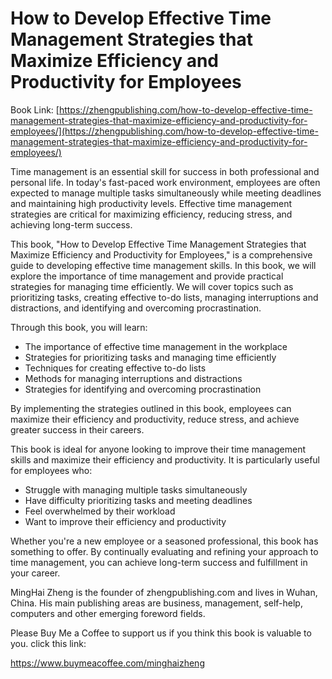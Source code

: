 # How to Develop Effective Time Management Strategies that Maximize Efficiency and Productivity for Employees

Book Link: [https://zhengpublishing.com/how-to-develop-effective-time-management-strategies-that-maximize-efficiency-and-productivity-for-employees/](https://zhengpublishing.com/how-to-develop-effective-time-management-strategies-that-maximize-efficiency-and-productivity-for-employees/)

Time management is an essential skill for success in both professional and personal life. In today's fast-paced work environment, employees are often expected to manage multiple tasks simultaneously while meeting deadlines and maintaining high productivity levels. Effective time management strategies are critical for maximizing efficiency, reducing stress, and achieving long-term success.

This book, "How to Develop Effective Time Management Strategies that Maximize Efficiency and Productivity for Employees," is a comprehensive guide to developing effective time management skills. In this book, we will explore the importance of time management and provide practical strategies for managing time efficiently. We will cover topics such as prioritizing tasks, creating effective to-do lists, managing interruptions and distractions, and identifying and overcoming procrastination.

Through this book, you will learn:

* The importance of effective time management in the workplace
* Strategies for prioritizing tasks and managing time efficiently
* Techniques for creating effective to-do lists
* Methods for managing interruptions and distractions
* Strategies for identifying and overcoming procrastination

By implementing the strategies outlined in this book, employees can maximize their efficiency and productivity, reduce stress, and achieve greater success in their careers.

This book is ideal for anyone looking to improve their time management skills and maximize their efficiency and productivity. It is particularly useful for employees who:

* Struggle with managing multiple tasks simultaneously
* Have difficulty prioritizing tasks and meeting deadlines
* Feel overwhelmed by their workload
* Want to improve their efficiency and productivity

Whether you're a new employee or a seasoned professional, this book has something to offer. By continually evaluating and refining your approach to time management, you can achieve long-term success and fulfillment in your career.

MingHai Zheng is the founder of zhengpublishing.com and lives in Wuhan, China. His main publishing areas are business, management, self-help, computers and other emerging foreword fields.

Please Buy Me a Coffee to support us if you think this book is valuable to you. click this link:

https://www.buymeacoffee.com/minghaizheng
